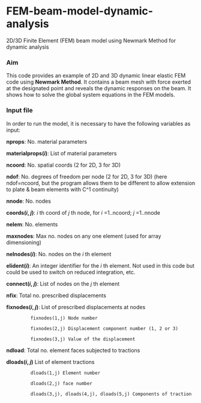 # FEM-beam-model-dynamic-analysis
2D/3D Finite Element (FEM) beam model using Newmark Method for dynamic analysis

### Aim
This code provides an example of 2D and 3D dynamic linear elastic FEM code using __Newmark Method__. It contains a beam mesh with force exerted at the designated point and reveals the dynamic responses on the beam. It shows how to solve the global system equations in the FEM models.

### Input file
In order to run the model, it is necessary to have the following variables as input:

__nprops__: No. material parameters

__materialprops(_i_)__: List of material parameters

__ncoord__:  No. spatial coords (2 for 2D, 3 for 3D)

__ndof__: No. degrees of freedom per node (2 for 2D, 3 for 3D) (here ndof=ncoord, but the program allows them to be different to allow extension to plate & beam elements with C^1 continuity)

__nnode__: No. nodes

__coords(_i_, _j_)__: _i_ th coord of _j_ th node, for _i_ =1..ncoord; _j_ =1..nnode

__nelem__:  No. elements

__maxnodes__:  Max no. nodes on any one element (used for array dimensioning)

__nelnodes(_i_)__:  No. nodes on the _i_ th element

__elident(_i_)__:  An integer identifier for the _i_ th element.  Not used in this code but could be used to switch on reduced integration, etc.

__connect(_i_, _j_)__:  List of nodes on the _j_ th element

__nfix__:    Total no. prescribed displacements

__fixnodes(_i_, _j_)__:       List of prescribed displacements at nodes

             fixnodes(1,j) Node number
                            
             fixnodes(2,j) Displacement component number (1, 2 or 3)
                            
             fixnodes(3,j) Value of the displacement
                            
__ndload__:  Total no. element faces subjected to tractions

__dloads(_i_, _j_)__         List of element tractions

             dloads(1,j) Element number
                            
             dloads(2,j) face number
                            
             dloads(3,j), dloads(4,j), dloads(5,j) Components of traction
                           
